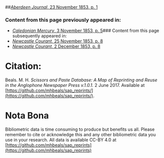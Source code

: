 ##[*Aberdeen Journal*, 23 November 1853, p. 1](https://mhbeals.github.io/sap_html/Aberdeen-Journal/Aberdeen-Journal-23-November-1853-p-1)

### Content from this page previously appeared in:
+ [*Caledonian Mercury*, 3 November 1853, p. 5](https://mhbeals.github.io/sap_html/Caledonian-Mercury/Caledonian-Mercury-3-November-1853-p-5)### Content from this page subsequently appeared in:
+ [*Newcastle Courant*, 25 November 1853, p. 8](https://mhbeals.github.io/sap_html/Newcastle-Courant/Newcastle-Courant-25-November-1853-p-8)
+ [*Newcastle Courant*, 2 December 1853, p. 8](https://mhbeals.github.io/sap_html/Newcastle-Courant/Newcastle-Courant-2-December-1853-p-8)
                    
# Citation: 

Beals. M. H. *Scissors and Paste Database: A Map of Reprinting and Reuse in the Anglophone Newspaper Press v.1.0.1.* 2 June 2017. Available at [https://github.com/mhbeals/sap_reprints/](https://github.com/mhbeals/sap_reprints/). 
                    
# Nota Bona

Bibliometric data is time consuming to produce but benefits us all. Please remember to cite or acknowledge this and any other bibliometric data you use in your research. All data is available CC-BY 4.0 at [https://github.com/mhbeals/sap_reprints](https://github.com/mhbeals/sap_reprints)